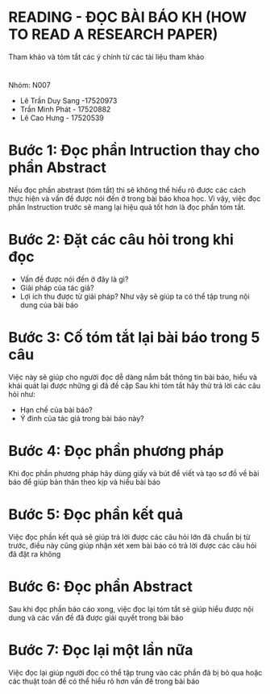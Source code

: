 # READING - ĐỌC BÀI BÁO KH (HOW TO READ A RESEARCH PAPER)
Tham khảo và tóm tắt các ý chính từ các tài liệu tham khảo
#
Nhóm: N007
  - Lê Trần Duy Sang -17520973
  - Trần Minh Phát - 17520882
  - Lê Cao Hưng - 17520539
#  
# Bước 1: Đọc phần Intruction thay cho phần Abstract
Nếu đọc phần abstrast (tóm tắt) thì sẽ không thể hiểu rõ được các cách thực hiện và vấn đề được nói đến ở trong bài báo khoa học. Vì vậy, việc đọc phần Instruction trước sẽ mang lại hiệu quả tốt hơn là đọc phần tóm tắt.

# Bước 2: Đặt các câu hỏi trong khi đọc
- Vấn đề được nói đến ở đây là gì?
- Giải pháp của tác giả?
- Lợi ích thu được từ giải pháp?
Như vậy sẽ giúp ta có thể tập trung nội dung của bài báo

# Bước 3: Cố tóm tắt lại bài báo trong 5 câu
Việc này sẽ giúp cho người đọc dễ dàng nắm bắt thông tin bài báo, hiểu và khái quát lại được những gì đã đề cập
Sau khi tóm tắt hãy thử trả lời các câu hỏi như:
- Hạn chế của bài báo?
- Ý đinh của tác giả trong bài báo này?

# Bước 4: Đọc phần phương pháp
Khi đọc phần phương pháp hãy dùng giấy và bút để viết và tạo sơ đồ về bài báo để giúp bản thân theo kịp và hiểu bài báo

# Bước 5: Đọc phần kết quả
Việc đọc phần kết quả sẽ giúp trả lời được các câu hỏi lớn đã chuẩn bị từ trước, điều này cũng giúp nhận xét xem bài báo có trả lời được các câu hỏi đã đặt ra không

# Bước 6: Đọc phần Abstract
Sau khi đọc phần báo cáo xong, việc đọc lại tóm tắt sẽ giúp hiểu được nội dung và các vấn đề đã được giải quyết trong bài báo

# Bước 7: Đọc lại một lần nữa
Việc đọc lại giúp người đọc có thể tập trung vào các phần đã bị bỏ qua hoặc các thuật toán để có thể hiểu rõ hơn vấn đề trong bài báo
